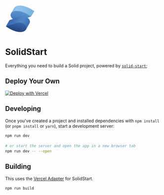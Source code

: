 ![Solid Logo](https://github.com/vercel/vercel/blob/master/packages/frameworks/logos/solid.svg)

# SolidStart

Everything you need to build a Solid project, powered by [`solid-start`](https://github.com/ryansolid/solid-start/tree/main/packages/start);

## Deploy Your Own

[![Deploy with Vercel](https://vercel.com/button)](https://vercel.com/new/clone?repository-url=https://github.com/vercel/vercel/tree/main/examples/solidstart&template=solidstart)

## Developing

Once you've created a project and installed dependencies with `npm install` (or `pnpm install` or `yarn`), start a development server:

```bash
npm run dev

# or start the server and open the app in a new browser tab
npm run dev -- --open
```

## Building

This uses the [Vercel Adapter](https://github.com/solidjs/solid-start/tree/main/packages/start-vercel) for SolidStart.

```bash
npm run build
```
